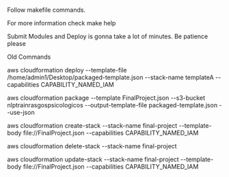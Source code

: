 Follow makefile commands. 

For more information check make help

Submit Modules and Deploy is gonna take a lot of minutes. Be patience please 



Old Commands

aws cloudformation deploy --template-file /home/admin1/Desktop/packaged-template.json --stack-name templateA --capabilities CAPABILITY_NAMED_IAM 

aws cloudformation package --template FinalProject.json --s3-bucket nlptrainrasgospsicologicos --output-template-file packaged-template.json --use-json

aws cloudformation create-stack --stack-name final-project --template-body file://FinalProject.json --capabilities CAPABILITY_NAMED_IAM

aws cloudformation delete-stack --stack-name final-project

aws cloudformation update-stack --stack-name final-project --template-body file://FinalProject.json --capabilities CAPABILITY_NAMED_IAM